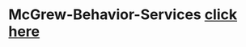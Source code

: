 # McGrew-Behavior-Services [click here](https://sashasohrabi.github.io/McGrew-Behavior-Services/build/#contact)
